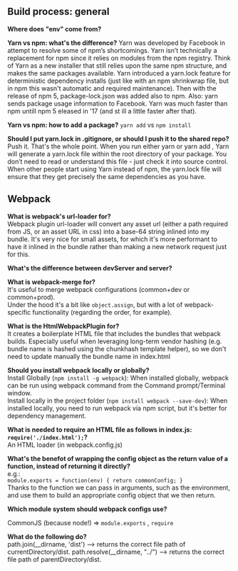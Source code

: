   
## Build process: general   

**Where does "env" come from?**

**Yarn vs npm: what's the difference?** 
Yarn was developed by Facebook in attempt to resolve some of npm’s shortcomings. Yarn isn’t technically a replacement for npm since it relies on modules from the npm registry. Think of Yarn as a new installer that still relies upon the same npm structure, and makes the same packages available. Yarn introduced a yarn.lock feature for deterministic dependency installs (just like with an npm shrinkwrap file, but in npm this wasn't automatic and required maintenance). Then with the release of npm 5, package-lock.json was added also to npm. 
Also: yarn sends package usage information to Facebook. Yarn was much faster than npm untill npm 5 eleased in '17 (and st ill a little faster after that).

**Yarn vs npm: how to add a package?**
`yarn add` vs `npm install`

**Should I put yarn.lock in .gitignore, or should I push it to the shared repo?**
Push it. That's the whole point. When you run either yarn or yarn add <package>, Yarn will generate a yarn.lock file within the root directory of your package. You don’t need to read or understand this file - just check it into source control. When other people start using Yarn instead of npm, the yarn.lock file will ensure that they get precisely the same dependencies as you have.


## Webpack 

  
**What is webpack's url-loader for?**  
Webpack plugin url-loader will convert any asset url (either a path required from JS, or an asset URL in css) into a base-64 string inlined into my bundle. 
It's very nice for small assets, for which it's more performant to have it inlined in the bundle rather than making a new network request just for this.  

**What's the difference between devServer and server?**

**What is webpack-merge for?**   
It's useful to merge webpack configurations (common+dev or common+prod).  
Under the hood it's a bit like `object.assign`, but with a lot of webpack-specific functionality (regarding the order, for example).  

**What is the HtmlWebpackPlugin for?**   
It creates a boilerplate HTML file that includes the bundles that webpack builds. Especially useful when leveraging long-term vendor hashing (e.g. bundle name is hashed using the chunkhash template helper), so we don't need to update manually the bundle name in index.html

**Should you install webpack locally or globally?**  
Install Globally (`npm install -g webpack`):
When installed globally, webpack can be run using webpack command from the Command prompt/Terminal window.  
Install locally in the project folder (`npm install webpack --save-dev`):
When installed locally, you need to run webpack via npm script, but it's better for dependency management.

**What is needed to require an HTML file as follows in index.js: `require('./index.html');`?**  
An HTML loader (in webpack.config.js)  


**What's the benefot of wrapping the config object as the return value of a function, instead of returning it directly?**  
e.g.:  
`module.exports = function(env) {
  return commonConfig;
}`  
Thanks to the function we can pass in arguments, such as the environment, and use them to build an appropriate config object that we then return.  


**Which module system should webpack configs use?**    

CommonJS (because node!)
=> `module.exports` , `require`
 
 
**What do the following do?**     
path.join(__dirname, 'dist') --> returns the correct file path of currentDirectory/dist. 
path.resolve(__dirname, "../") --> returns the correct file path of parentDirectory/dist.
 

